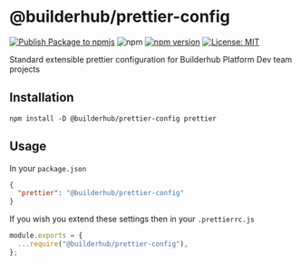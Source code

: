 # @builderhub/prettier-config

[![Publish Package to npmjs](https://github.com/builderhub-platform/prettier-config/actions/workflows/publish.yml/badge.svg)](https://github.com/builderhub-platform/prettier-config/actions/workflows/publish.yml) ![npm](https://img.shields.io/npm/dw/@builderhub%2Fprettier-config) [![npm version](https://badge.fury.io/js/@builderhub%2Fprettier-config.svg)](https://badge.fury.io/js/@builderhub%2Fprettier-config) [![License: MIT](https://img.shields.io/badge/License-MIT-yellow.svg)](https://opensource.org/licenses/MIT)

Standard extensible prettier configuration for Builderhub Platform Dev team projects

## Installation

```
npm install -D @builderhub/prettier-config prettier
```

## Usage

In your `package.json`

```json
{
  "prettier": "@builderhub/prettier-config"
}
```

If you wish you extend these settings then in your `.prettierrc.js`

```js
module.exports = {
  ...require("@builderhub/prettier-config"),
};
```
